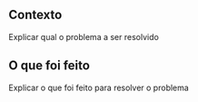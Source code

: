## Contexto

Explicar qual o problema a ser resolvido

## O que foi feito

Explicar o que foi feito para resolver o problema

